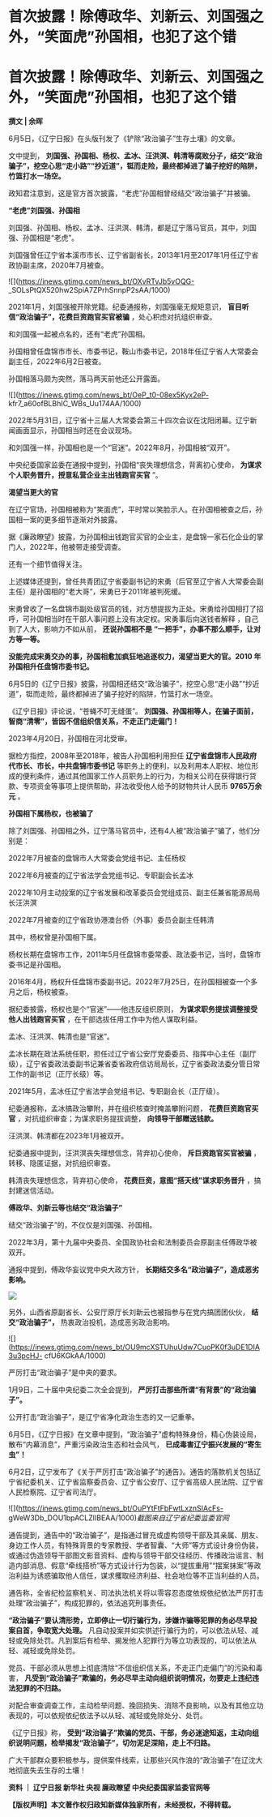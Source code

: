 # 首次披露！除傅政华、刘新云、刘国强之外，“笑面虎”孙国相，也犯了这个错

# 首次披露！除傅政华、刘新云、刘国强之外，“笑面虎”孙国相，也犯了这个错

**撰文 | 余晖**

6月5日，《辽宁日报》在头版刊发了《铲除“政治骗子”生存土壤》的文章。

文中提到，
**刘国强、孙国相、杨权、孟冰、汪洪溟、韩清等腐败分子，结交“政治骗子”，挖空心思“走小路”“抄近道”，铤而走险，最终都掉进了骗子挖好的陷阱，竹篮打水一场空。**

政知君注意到，这是官方首次披露，“老虎”孙国相曾经结交“政治骗子”并被骗。

**“老虎”刘国强、孙国相**

刘国强、孙国相、杨权、孟冰、汪洪溟、韩清，都是辽宁落马官员，其中，刘国强、孙国相是“老虎”。

刘国强曾任辽宁省本溪市市长、辽宁省副省长，2013年1月至2017年1月任辽宁省政协副主席，2020年7月被查。

![](https://inews.gtimg.com/news_bt/OXvRTvJb5vOQG-
_SOLsPtQX520hw2SpiA7ZPrhSnnpP2sAA/1000)

2021年1月，刘国强被开除党籍。纪委通报称，刘国强毫无规矩意识， **盲目听信“政治骗子”，花费巨资跑官买官被骗** ，处心积虑对抗组织审查。

和刘国强一起被点名的，还有“老虎”孙国相。

孙国相曾任盘锦市市长、市委书记，鞍山市委书记，2018年任辽宁省人大常委会副主任，2022年6月2日被查。

孙国相落马颇为突然，落马两天前他还公开露面。

![](https://inews.gtimg.com/news_bt/OeP_t0-08ex5Kyx2eP-
kfr7_a60ofBLBhIC_WBs_Uu174AA/1000)

2022年5月31日，辽宁省十三届人大常委会第三十四次会议在沈阳闭幕。辽宁新闻画面显示，孙国相当时还在会议现场。

和刘国强一样，孙国相也是一个“官迷”。2022年8月，孙国相被“双开”。

中央纪委国家监委在通报中提到，孙国相“丧失理想信念，背离初心使命， **为谋求个人职务晋升，授意私营企业主出钱跑官买官** ”。

**渴望当更大的官**

在辽宁官场，孙国相被称为“笑面虎”，平时常以笑脸示人。在孙国相被查之后，孙国相一案的更多细节逐渐对外披露。

据《廉政瞭望》披露，为孙国相出钱跑官买官的企业主，是盘锦一家石化企业的掌门人，2022年，他被带走接受调查。

还有一个细节值得关注。

上述媒体还提到，曾任共青团辽宁省委副书记的宋勇（后官至辽宁省人大常委会副主任）是孙国相的“老大哥”，宋勇已于2011年被判死缓。

宋勇曾收了一名盘锦市副处级官员的钱，对方想提拔为正处。宋勇给孙国相打了招呼，可孙国相当时在干部人事问题上没有决定权。宋勇事后向送钱者解释
，自己到了人大，影响力不如从前， **还说孙国相不是 “一把手”，办事不那么顺手，让对方等一等。**

**没能完成宋勇交办的事，孙国相愈加疯狂地追逐权力，渴望当更大的官。2010 年孙国相升任盘锦市委书记。**

6月5日的《辽宁日报》披露，孙国相还结交“政治骗子”，挖空心思“走小路”“抄近道”，铤而走险，最终都掉进了骗子挖好的陷阱，竹篮打水一场空。

《辽宁日报》评论说，“苍蝇不叮无缝蛋”。 **刘国强、孙国相等人，在骗子面前，智商“清零”，皆因不信组织信关系，不走正门走偏门！**

2023年4月20日，孙国相在河北受审。

据检方指控，2008年至2018年，被告人孙国相利用担任 **辽宁省盘锦市人民政府代市长、市长，中共盘锦市委书记**
等职务上的便利，以及利用本人职权、地位形成的便利条件，通过其他国家工作人员职务上的行为，为相关公司在获得银行贷款、专项资金等事项上提供帮助，非法收受他人给予的财物共计人民币
**9765万余元** 。

**孙国相下属杨权，也被骗了**

除了刘国强、孙国相之外，辽宁落马官员中，还有4人被“政治骗子”骗了，他们分别是：

2022年7月被查的盘锦市人大常委会党组书记、主任杨权

2022年6月被查的辽宁省法学会党组书记、专职副会长孟冰

2022年10月主动投案的辽宁省发展和改革委员会党组成员、副主任兼省能源局局长汪洪溟

2022年7月被查的辽宁省政协港澳台侨（外事）委员会副主任韩清

其中，杨权曾是孙国相下属。

杨权长期在盘锦市工作，2011年5月任盘锦市委常委、政法委书记，当时，盘锦市委书记是孙国相。

2016年4月，杨权升任盘锦市委副书记。2022年7月25日，在孙国相被查一个多月之后，杨权被查。

据纪委披露，杨权也是个“官迷”——他违反组织原则， **为谋求职务提拔调整接受他人出钱跑官买官** ，在干部选拔任用工作中为他人谋取利益。

孟冰、汪洪溟、韩清也是“官迷”。

孟冰长期在政法系统任职，担任过辽宁省公安厅党委委员、指挥中心主任（副厅级），辽宁省委政法委副书记兼省委省政府信访局局长，辽宁省委政法委分管日常工作的副书记（正厅长级）等。

2021年5月，孟冰任辽宁省法学会党组书记、专职副会长（正厅级）。

纪委通报称，孟冰搞政治攀附，并在组织核查时掩盖攀附问题， **花费巨资跑官买官** ，对抗组织审查；为谋求职务提拔调整， **向领导干部赠送钱款。**

汪洪溟、韩清都在2023年1月被双开。

纪委通报中提到，汪洪溟丧失理想信念，背弃初心使命， **斥巨资跑官买官被骗** ，转移、隐匿证据，对抗组织审查。

韩清丧失理想信念，背弃初心使命， **花费巨资，意图“搭天线”谋求职务晋升** ，搞封建迷信活动。

**傅政华、刘新云等也结交“政治骗子”**

结交“政治骗子”的，不仅仅是刘国强、孙国相。

2022年3月，第十九届中央委员、全国政协社会和法制委员会原副主任傅政华被双开。

通报中提到，傅政华妄议党中央大政方针， **长期结交多名“政治骗子”，造成恶劣影响。**

![](https://inews.gtimg.com/news_bt/OvRgPyK4CKf2r-0hm2PXe7eK8gD39KscZJ59qdezZzOmgAA/1000)

另外，山西省原副省长、公安厅原厅长刘新云也被指参与在党内搞团团伙伙， **结交“政治骗子”，** 热衷政治投机，造成恶劣政治影响。

![](https://inews.gtimg.com/news_bt/OU9mcXSTUhuUdw7CuoPK0f3uDE1DIA3u3pcHJ-
cfU6KGkAA/1000)

严厉打击“政治骗子”是中央的要求。

1月9日，二十届中央纪委二次全会提到， **严厉打击那些所谓“有背景”的“政治骗子”。**

公开打击“政治骗子”，是辽宁省净化政治生态的又一记重拳。

6月5日，《辽宁日报》在文章中提到，“政治骗子”虚构特殊身份，精心伪装设局，散布“内幕消息”，严重污染政治生态和社会风气，
**已成毒害辽宁振兴发展的“寄生虫”！**

6月2日，辽宁发布了《关于严厉打击“政治骗子”的通告》。通告的落款机关包括辽宁省纪委机关、辽宁省监察委员会、辽宁省公安厅、辽宁省高级人民法院、辽宁省人民检察院、辽宁省司法厅。

![](https://inews.gtimg.com/news_bt/OuPYtFtFbFwtLxznSIAcFs-
gWeW3Db_DOU1bpACLZlIBEAA/1000)_截图来自辽宁省纪委监委官网_

通告提到，通告中的“政治骗子”，是指通过冒充或虚构领导干部及其亲属、朋友、身边工作人员，有特殊背景的专家教授、学者智囊、“大师”等方式设计身份伪装，或通过伪造领导干部图文影音资料、虚构与领导干部交往经历、传播政治谣言、制造内部消息、假意“牵线搭桥”等方式设计行为包装，以“提拔重用”“摆案抹案”等政治利益为诱惑骗取他人信任，谋求攫取经济利益、社会地位等不正当利益的人员。

通告称，全省纪检监察机关、司法执法机关将以零容忍态度依规依纪依法严厉打击处理“政治骗子”，构成犯罪的，依法追究刑事责任。

**“政治骗子”要认清形势，立即停止一切行骗行为，涉嫌诈骗等犯罪的务必尽早投案自首，争取宽大处理。**
凡自动投案并如实供述行骗行为的，可以依法从轻、减轻或免除处罚。凡到案后有检举、揭发他人犯罪行为等立功表现的，可以依法从轻、减轻或免除处罚。

党员、干部必须从思想上彻底清除“不信组织信关系，不走正门走偏门”的污染和毒害，
**凡受到“政治骗子”欺骗的，务必尽早主动向组织说明情况，勿要走上违纪违法犯罪的不归路。**

对配合审查调查工作，主动检举问题、挽回损失、消除不良影响，以及有其他立功表现的，可以依规依纪依法予以从轻、减轻或免除处分、处罚。

《辽宁日报》称， **受到“政治骗子”欺骗的党员、干部，务必迷途知返，主动向组织说明问题，检举揭发“政治骗子”，切勿泥足深陷，走上不归路。**

广大干部群众要积极参与，提供案件线索，让那些兴风作浪的“政治骗子”在辽沈大地彻底失去生存的土壤！

**资料 ｜ 辽宁日报 新华社 央视 廉政瞭望 中央纪委国家监委官网等**

**【版权声明】本文著作权归政知新媒体独家所有，未经授权，不得转载。**

